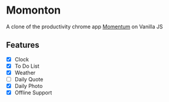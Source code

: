 # Momonton

A clone of the productivity chrome app [Momentum](https://chrome.google.com/webstore/detail/momentum/laookkfknpbbblfpciffpaejjkokdgca) on Vanilla JS


## Features

- [x] Clock
- [x] To Do List
- [x] Weather
- [ ] Daily Quote
- [x] Daily Photo
- [x] Offline Support